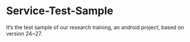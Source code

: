# Service-Test-Sample
It‘s the test sample of our research training, an android project, based on version 24~27.

